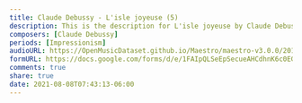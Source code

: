 ```yaml
---
title: Claude Debussy - L'isle joyeuse (5)
description: This is the description for L'isle joyeuse by Claude Debussy
composers: [Claude Debussy]
periods: [Impressionism]
audioURL: https://OpenMusicDataset.github.io/Maestro/maestro-v3.0.0/2017/MIDI-Unprocessed_071_PIANO071_MID--AUDIO-split_07-08-17_Piano-e_1-04_wav--4.midi
formURL: https://docs.google.com/forms/d/e/1FAIpQLSeEpSecueAHCdhnK6c0EGXgGfzep1MMlvrNQhCv7Vy40yR1EA/viewform
comments: true
share: true
date: 2021-08-08T07:43:13-06:00
---
```

